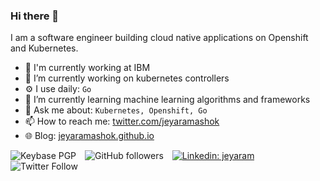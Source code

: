 ### Hi there 👋

I am a software engineer building cloud native applications on Openshift and Kubernetes.

- 🏢 I'm currently working at IBM
- 🔭 I’m currently working on kubernetes controllers
- ⚙️ I use daily: `Go`
- 🌱 I’m currently learning machine learning algorithms and frameworks
- 💬 Ask me about: `Kubernetes, Openshift, Go`
- 📫 How to reach me: [twitter.com/jeyaramashok](https://twitter.com/jeyaramashok)
- 🌐 Blog: [jeyaramashok.github.io](https://jeyaramashok.github.io/)

![Keybase PGP](https://img.shields.io/keybase/pgp/jeyaramashok) ![GitHub followers](https://img.shields.io/github/followers/jeyaramashok?style=social) [![Linkedin: jeyaram](https://img.shields.io/badge/-jeyaram-blue?style=flat-square&logo=Linkedin&logoColor=white&link=https://www.linkedin.com/in/jeyaram/)](https://www.linkedin.com/in/jeyaram/) ![Twitter Follow](https://img.shields.io/twitter/follow/jeyaramashok?style=social)
<!--
**jeyaramashok/jeyaramashok** is a ✨ _special_ ✨ repository because its `README.md` (this file) appears on your GitHub profile.

Here are some ideas to get you started:

- 🔭 I’m currently working on ...
- 🌱 I’m currently learning ...
- 👯 I’m looking to collaborate on ...
- 🤔 I’m looking for help with ...
- 💬 Ask me about ...
- 📫 How to reach me: ...
- 😄 Pronouns: ...
- ⚡ Fun fact: ...
-->
